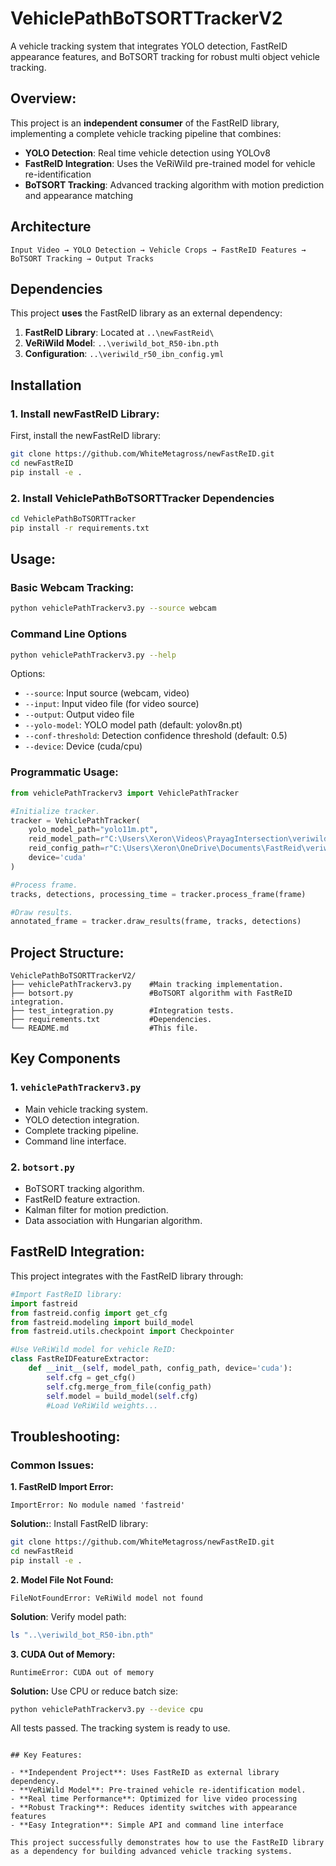 # VehiclePathBoTSORTTrackerV2

A vehicle tracking system that integrates YOLO detection, FastReID appearance features, and BoTSORT tracking for robust multi object vehicle tracking.

## Overview:

This project is an **independent consumer** of the FastReID library, implementing a complete vehicle tracking pipeline that combines:

- **YOLO Detection**: Real time vehicle detection using YOLOv8
- **FastReID Integration**: Uses the VeRiWild pre-trained model for vehicle re-identification
- **BoTSORT Tracking**: Advanced tracking algorithm with motion prediction and appearance matching

## Architecture

```
Input Video → YOLO Detection → Vehicle Crops → FastReID Features → BoTSORT Tracking → Output Tracks
```

## Dependencies

This project **uses** the FastReID library as an external dependency:

1. **FastReID Library**: Located at `..\newFastReid\`
2. **VeRiWild Model**: `..\veriwild_bot_R50-ibn.pth`
3. **Configuration**: `..\veriwild_r50_ibn_config.yml`

## Installation

### 1. Install newFastReID Library:

First, install the newFastReID library:

```bash
git clone https://github.com/WhiteMetagross/newFastReID.git
cd newFastReID
pip install -e .
```

### 2. Install VehiclePathBoTSORTTracker Dependencies

```bash
cd VehiclePathBoTSORTTracker
pip install -r requirements.txt
```

## Usage:

### Basic Webcam Tracking:

```bash
python vehiclePathTrackerv3.py --source webcam
```

### Command Line Options

```bash
python vehiclePathTrackerv3.py --help
```

Options:
- `--source`: Input source (webcam, video)
- `--input`: Input video file (for video source)
- `--output`: Output video file
- `--yolo-model`: YOLO model path (default: yolov8n.pt)
- `--conf-threshold`: Detection confidence threshold (default: 0.5)
- `--device`: Device (cuda/cpu)

### Programmatic Usage:

```python
from vehiclePathTrackerv3 import VehiclePathTracker

#Initialize tracker.
tracker = VehiclePathTracker(
    yolo_model_path="yolo11m.pt",
    reid_model_path=r"C:\Users\Xeron\Videos\PrayagIntersection\veriwild_bot_R50-ibn.pth",
    reid_config_path=r"C:\Users\Xeron\OneDrive\Documents\FastReid\veriwild_r50_ibn_config.yml",
    device='cuda'
)

#Process frame.
tracks, detections, processing_time = tracker.process_frame(frame)

#Draw results.
annotated_frame = tracker.draw_results(frame, tracks, detections)
```

## Project Structure:

```
VehiclePathBoTSORTTrackerV2/
├── vehiclePathTrackerv3.py    #Main tracking implementation.
├── botsort.py                 #BoTSORT algorithm with FastReID integration.
├── test_integration.py        #Integration tests.
├── requirements.txt           #Dependencies.
└── README.md                  #This file.
```

## Key Components

### 1. `vehiclePathTrackerv3.py`
- Main vehicle tracking system.
- YOLO detection integration.
- Complete tracking pipeline.
- Command line interface.

### 2. `botsort.py`
- BoTSORT tracking algorithm.
- FastReID feature extraction.
- Kalman filter for motion prediction.
- Data association with Hungarian algorithm.

## FastReID Integration:

This project integrates with the FastReID library through:

```python
#Import FastReID library:
import fastreid
from fastreid.config import get_cfg
from fastreid.modeling import build_model
from fastreid.utils.checkpoint import Checkpointer

#Use VeRiWild model for vehicle ReID:
class FastReIDFeatureExtractor:
    def __init__(self, model_path, config_path, device='cuda'):
        self.cfg = get_cfg()
        self.cfg.merge_from_file(config_path)
        self.model = build_model(self.cfg)
        #Load VeRiWild weights...
```

## Troubleshooting:

### Common Issues:

**1. FastReID Import Error:**
```
ImportError: No module named 'fastreid'
```
**Solution:**: Install FastReID library:
```bash
git clone https://github.com/WhiteMetagross/newFastReID.git
cd newFastReid
pip install -e .
```

**2. Model File Not Found:**
```
FileNotFoundError: VeRiWild model not found
```
**Solution**: Verify model path:
```bash
ls "..\veriwild_bot_R50-ibn.pth"
```

**3. CUDA Out of Memory:**
```
RuntimeError: CUDA out of memory
```
**Solution:** Use CPU or reduce batch size:
```bash
python vehiclePathTrackerv3.py --device cpu
```

All tests passed. The tracking system is ready to use.
```

## Key Features:

- **Independent Project**: Uses FastReID as external library dependency.
- **VeRiWild Model**: Pre-trained vehicle re-identification model.
- **Real time Performance**: Optimized for live video processing
- **Robust Tracking**: Reduces identity switches with appearance features
- **Easy Integration**: Simple API and command line interface

This project successfully demonstrates how to use the FastReID library as a dependency for building advanced vehicle tracking systems.
